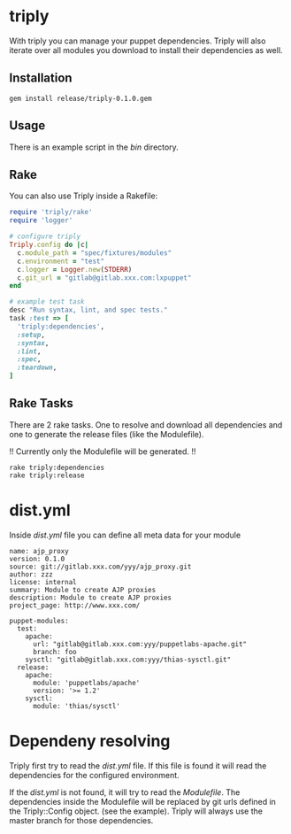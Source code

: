 # triply

With triply you can manage your puppet dependencies. Triply will also iterate 
over all modules you download to install their dependencies as well.

## Installation
```
gem install release/triply-0.1.0.gem
```

## Usage

There is an example script in the *bin* directory.

## Rake

You can also use Triply inside a Rakefile:

```ruby
require 'triply/rake'
require 'logger'

# configure triply
Triply.config do |c|
  c.module_path = "spec/fixtures/modules"
  c.environment = "test"
  c.logger = Logger.new(STDERR)
  c.git_url = "gitlab@gitlab.xxx.com:lxpuppet"
end

# example test task
desc "Run syntax, lint, and spec tests."
task :test => [
  'triply:dependencies',
  :setup,
  :syntax,
  :lint,
  :spec,
  :teardown,
]
```

## Rake Tasks

There are 2 rake tasks. One to resolve and download all dependencies and one to generate the release files (like the Modulefile).

!! Currently only the Modulefile will be generated. !!

```
rake triply:dependencies
rake triply:release
```

# dist.yml

Inside *dist.yml* file you can define all meta data for your module

```
name: ajp_proxy
version: 0.1.0
source: git://gitlab.xxx.com/yyy/ajp_proxy.git
author: zzz
license: internal
summary: Module to create AJP proxies
description: Module to create AJP proxies
project_page: http://www.xxx.com/

puppet-modules:
  test:
    apache: 
      url: "gitlab@gitlab.xxx.com:yyy/puppetlabs-apache.git"
      branch: foo
    sysctl: "gitlab@gitlab.xxx.com:yyy/thias-sysctl.git"
  release:
    apache: 
      module: 'puppetlabs/apache'
      version: '>= 1.2'
    sysctl:
      module: 'thias/sysctl'
```

# Dependeny resolving

Triply first try to read the *dist.yml* file. If this file is found it will read the dependencies for the configured environment.

If the *dist.yml* is not found, it will try to read the *Modulefile*. The dependencies inside the Modulefile will be replaced by git urls defined in the Triply::Config object. (see the example).
Triply will always use the master branch for those dependencies.
